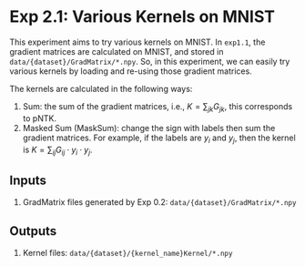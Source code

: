# Exp 2.1: Various Kernels on MNIST

This experiment aims to try various kernels on MNIST. In `exp1.1`, the gradient matrices are calculated on MNIST, and stored in `data/{dataset}/GradMatrix/*.npy`.
So, in this experiment, we can easily try various kernels by loading and re-using those gradient matrices.

The kernels are calculated in the following ways:

1. Sum: the sum of the gradient matrices, i.e., $K = \sum_{jk} G_{jk}$, this corresponds to pNTK.
2. Masked Sum (MaskSum): change the sign with labels then sum the gradient matrices. For example, if the labels are $y_i$ and $y_j$, then the kernel is $K = \sum_{ij} G_{ij} \cdot y_i \cdot y_j$.

## Inputs

1. GradMatrix files generated by Exp 0.2: `data/{dataset}/GradMatrix/*.npy`

## Outputs

1. Kernel files: `data/{dataset}/{kernel_name}Kernel/*.npy`